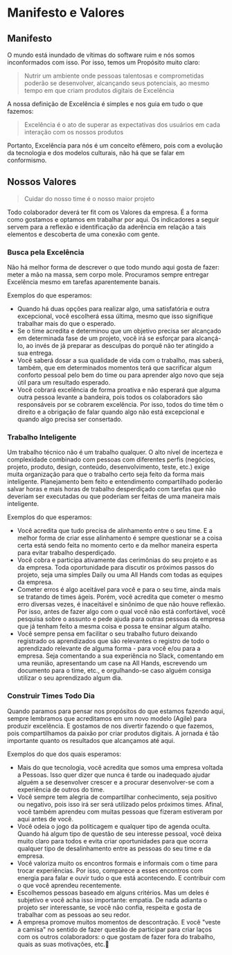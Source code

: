 # Manifesto e Valores

## Manifesto

O mundo está inundado de vítimas do software ruim e nós somos inconformados com isso. Por isso, temos um Propósito muito claro:

> Nutrir um ambiente onde pessoas talentosas e comprometidas poderão se desenvolver, alcançando seus potenciais, ao mesmo tempo em que criam produtos digitais de Excelência

A nossa definição de Excelência é simples e nos guia em tudo o que fazemos:

> Excelência é o ato de superar as expectativas dos usuários em cada interação com os nossos produtos

Portanto, Excelência para nós é um conceito efêmero, pois com a evolução da tecnologia e dos modelos culturais, não há que se falar em conformismo.

## Nossos Valores

> Cuidar do nosso time é o nosso maior projeto

Todo colaborador deverá ter fit com os Valores da empresa. É a forma como gostamos e optamos em trabalhar por aqui. Os indicadores a seguir servem para a reflexão e identificação da aderência em relação a tais elementos e descoberta de uma conexão com gente.

### Busca pela Excelência

Não há melhor forma de descrever o que todo mundo aqui gosta de fazer: meter a mão na massa, sem corpo mole. Procuramos sempre entregar Excelência mesmo em tarefas aparentemente banais.

Exemplos do que esperamos:

- Quando há duas opções para realizar algo, uma satisfatória e outra excepcional, você escolherá essa última, mesmo que isso signifique trabalhar mais do que o esperado.
- Se o time acredita e determinou que um objetivo precisa ser alcançado em determinada fase de um projeto, você irá se esforçar para alcançá-lo, ao invés de já preparar as desculpas do porquê não ter atingido a sua entrega.
- Você saberá dosar a sua qualidade de vida com o trabalho, mas saberá, também, que em determinados momentos terá que sacrificar algum conforto pessoal pelo bem do time ou para aprender algo novo que seja útil para um resultado esperado.
- Você cobrará excelência de forma proativa e não esperará que alguma outra pessoa levante a bandeira, pois todos os colaboradors são responsáveis por se cobrarem excelência. Por isso, todos do time têm o direito e a obrigação de falar quando algo não está excepcional e quando algo precisa ser consertado.

### Trabalho Inteligente

Um trabalho técnico não é um trabalho qualquer. O alto nível de incerteza e complexidade combinado com pessoas com diferentes perfis (negócios, projeto, produto, design, conteúdo, desenvolvimento, teste, etc.) exige muita organização para que o trabalho certo seja feito da forma mais inteligente. Planejamento bem feito e entendimento compartilhado poderão salvar horas e mais horas de trabalho desperdiçado com tarefas que não deveriam ser executadas ou que poderiam ser feitas de uma maneira mais inteligente.

Exemplos do que esperamos:

- Você acredita que tudo precisa de alinhamento entre o seu time. E a melhor forma de criar esse alinhamento é sempre questionar se a coisa certa está sendo feita no momento certo e da melhor maneira esperta para evitar trabalho desperdiçado.
- Você cobra e participa ativamente das cerimônias do seu projeto e as da empresa. Toda oportunidade para discutir os próximos passos do projeto, seja uma simples Daily ou uma All Hands com todas as equipes da empresa.
- Cometer erros é algo aceitável para você e para o seu time, ainda mais se tratando de times ágeis. Porém, você acredita que cometer o mesmo erro diversas vezes, é inaceitável e sinônimo de que não houve reflexão. Por isso, antes de fazer algo com o qual você não está confortável, você pesquisa sobre o assunto e pede ajuda para outras pessoas da empresa que já tenham feito a mesma coisa e possa te ensinar algum atalho.
- Você sempre pensa em facilitar o seu trabalho futuro deixando registrado os aprendizados que são relevantes o registro de todo o aprendizado relevante de alguma forma - para você e/ou para a empresa. Seja comentando a sua experiência no Slack, comentando em uma reunião, apresentando um case na All Hands, escrevendo um documento para o time, etc., e orgulhando-se caso alguém consiga utilizar o seu aprendizado algum dia.

### Construir Times Todo Dia

Quando paramos para pensar nos propósitos do que estamos fazendo aqui, sempre lembramos que acreditamos em um novo modelo (Agile) para produzir excelência. E gostamos de nos divertir fazendo o que fazemos, pois compartilhamos da paixão por criar produtos digitais. A jornada é tão importante quanto os resultados que alcançamos até aqui.

Exemplos do que dos quais esperamos:

- Mais do que tecnologia, você acredita que somos uma empresa voltada a Pessoas. Isso quer dizer que nunca é tarde ou inadequado ajudar alguém a se desenvolver crescer e a procurar desenvolver-se com a experiência de outros do time.
- Você sempre tem alegria de compartilhar conhecimento, seja positivo ou negativo, pois isso irá ser será utilizado pelos próximos times. Afinal, você também aprendeu com muitas pessoas que fizeram estiveram por aqui antes de você.
- Você odeia o jogo da politicagem e qualquer tipo de agenda oculta. Quando há algum tipo de questão de seu interesse pessoal, você deixa muito claro para todos e evita criar oportunidades para que ocorra qualquer tipo de desalinhamento entre as pessoas do seu time e da empresa.
- Você valoriza muito os encontros formais e informais com o time para trocar experiências. Por isso, comparece a esses encontros com energia para falar e ouvir tudo o que está acontecendo. E contribuir com o que você aprendeu recentemente.
- Escolhemos pessoas baseado em alguns critérios. Mas um deles é subjetivo e você acha isso importante: empatia. De nada adianta o projeto ser interessante, se você não confia, respeita e gosta de trabalhar com as pessoas ao seu redor.
- A empresa promove muitos momentos de descontração. E você "veste a camisa" no sentido de fazer questão de participar para criar laços com os outros colaboradors: o que gostam de fazer fora do trabalho, quais as suas motivações, etc.

